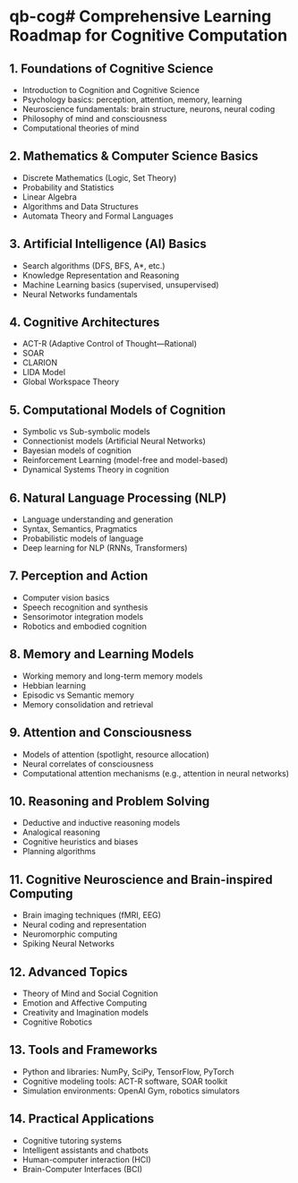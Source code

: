 # qb-cog# Comprehensive Learning Roadmap for Cognitive Computation

## 1. Foundations of Cognitive Science
- Introduction to Cognition and Cognitive Science
- Psychology basics: perception, attention, memory, learning
- Neuroscience fundamentals: brain structure, neurons, neural coding
- Philosophy of mind and consciousness
- Computational theories of mind

## 2. Mathematics & Computer Science Basics
- Discrete Mathematics (Logic, Set Theory)
- Probability and Statistics
- Linear Algebra
- Algorithms and Data Structures
- Automata Theory and Formal Languages

## 3. Artificial Intelligence (AI) Basics
- Search algorithms (DFS, BFS, A*, etc.)
- Knowledge Representation and Reasoning
- Machine Learning basics (supervised, unsupervised)
- Neural Networks fundamentals

## 4. Cognitive Architectures
- ACT-R (Adaptive Control of Thought—Rational)
- SOAR
- CLARION
- LIDA Model
- Global Workspace Theory

## 5. Computational Models of Cognition
- Symbolic vs Sub-symbolic models
- Connectionist models (Artificial Neural Networks)
- Bayesian models of cognition
- Reinforcement Learning (model-free and model-based)
- Dynamical Systems Theory in cognition

## 6. Natural Language Processing (NLP)
- Language understanding and generation
- Syntax, Semantics, Pragmatics
- Probabilistic models of language
- Deep learning for NLP (RNNs, Transformers)

## 7. Perception and Action
- Computer vision basics
- Speech recognition and synthesis
- Sensorimotor integration models
- Robotics and embodied cognition

## 8. Memory and Learning Models
- Working memory and long-term memory models
- Hebbian learning
- Episodic vs Semantic memory
- Memory consolidation and retrieval

## 9. Attention and Consciousness
- Models of attention (spotlight, resource allocation)
- Neural correlates of consciousness
- Computational attention mechanisms (e.g., attention in neural networks)

## 10. Reasoning and Problem Solving
- Deductive and inductive reasoning models
- Analogical reasoning
- Cognitive heuristics and biases
- Planning algorithms

## 11. Cognitive Neuroscience and Brain-inspired Computing
- Brain imaging techniques (fMRI, EEG)
- Neural coding and representation
- Neuromorphic computing
- Spiking Neural Networks

## 12. Advanced Topics
- Theory of Mind and Social Cognition
- Emotion and Affective Computing
- Creativity and Imagination models
- Cognitive Robotics

## 13. Tools and Frameworks
- Python and libraries: NumPy, SciPy, TensorFlow, PyTorch
- Cognitive modeling tools: ACT-R software, SOAR toolkit
- Simulation environments: OpenAI Gym, robotics simulators

## 14. Practical Applications
- Cognitive tutoring systems
- Intelligent assistants and chatbots
- Human-computer interaction (HCI)
- Brain-Computer Interfaces (BCI)
